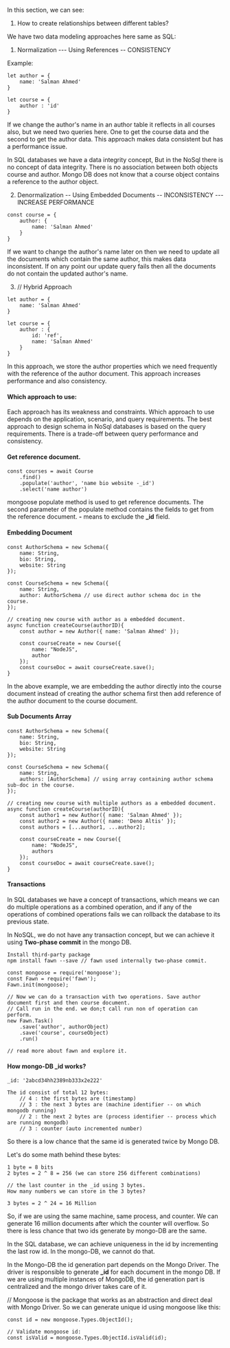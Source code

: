 In this section, we can see:

1) How to create relationships between different tables?

We have two data modeling approaches here same as SQL:

1) Normalization --- Using References -- CONSISTENCY

Example:
```
let author = {
    name: 'Salman Ahmed'
}

let course = {
    author : 'id'
}
```
If we change the author's name in an author table it reflects in all courses also, but we need two queries here. One to get the course data and the second to get the author data. This approach makes data consistent but has a performance issue.

In SQL databases we have a data integrity concept, But in the NoSql there is no concept of data integrity.
There is no association between both objects course and author.
Mongo DB does not know that a course object contains a reference to the author object.

2) Denormalization -- Using Embedded Documents -- INCONSISTENCY --- INCREASE PERFORMANCE
```
const course = {
    author: {
        name: 'Salman Ahmed'
    }
}
```
If we want to change the author's name later on then we need to update all the documents which contain the same author, this makes data inconsistent. If on any point our update query fails then all the documents do not contain the updated author's name.


3) // Hybrid Approach
```
let author = {
    name: 'Salman Ahmed'
}

let course = {
    author : {
        id: 'ref',
        name: 'Salman Ahmed'
    }
}
```
In this approach, we store the author properties which we need frequently with the reference of the author document. This approach increases performance and also consistency.

#### Which approach to use:
Each approach has its weakness and constraints.
Which approach to use depends on the application, scenario, and query requirements. 
The best approach to design schema in NoSql databases is based on the query requirements.
There is a trade-off between query performance and consistency.

#### Get reference document.

```
const courses = await Course
    .find()
    .populate('author', 'name bio website -_id')
    .select('name author')
```
mongoose populate method is used to get reference documents. The second parameter of the populate method contains the fields to get from the reference document. **-** means to exclude the **_id** field.

#### Embedding Document

```
const AuthorSchema = new Schema({
    name: String,
    bio: String,
    website: String
});

const CourseSchema = new Schema({
    name: String,
    author: AuthorSchema // use direct author schema doc in the course.
});

// creating new course with author as a embedded document.
async function createCourse(authorID){
    const author = new Author({ name: 'Salman Ahmed' });

    const courseCreate = new Course({
        name: "NodeJS",
        author
    });
    const courseDoc = await courseCreate.save();
}
```
In the above example, we are embedding the author directly into the course document instead of creating the author schema first then add reference of the author document to the course document.

#### Sub Documents Array

```
const AuthorSchema = new Schema({
    name: String,
    bio: String,
    website: String
});

const CourseSchema = new Schema({
    name: String,
    authors: [AuthorSchema] // using array containing author schema sub-doc in the course.
});

// creating new course with multiple authors as a embedded document.
async function createCourse(authorID){
    const author1 = new Author({ name: 'Salman Ahmed' });
    const author2 = new Author({ name: 'Deno Altis' });
    const authors = [...author1, ...author2];

    const courseCreate = new Course({
        name: "NodeJS",
        authors
    });
    const courseDoc = await courseCreate.save();
}
```

#### Transactions
In SQL databases we have a concept of transactions, which means we can do multiple operations as a combined operation, and if any of the operations of combined operations fails we can rollback the database to its previous state.

In NoSQL, we do not have any transaction concept, but we can achieve it using **Two-phase commit** in the mongo DB.

```
Install third-party package 
npm install fawn --save // fawn used internally two-phase commit.

const mongoose = require('mongoose');
const Fawn = require('fawn');
Fawn.init(mongoose);

// Now we can do a transaction with two operations. Save author document first and then course document.
// Call run in the end. we don;t call run non of operation can perform.
new Fawn.Task()
    .save('author', authorObject)
    .save('course', courseObject)
    .run()

// read more about fawn and explore it.
```

#### How mongo-DB _id works?

```
_id: '2abcd34hh2389nb333x2e222'

The id consist of total 12 bytes:
    // 4 : the first bytes are (timestamp)
    // 3 : the next 3 bytes are (machine identifier -- on which mongodb running)
    // 2 : the next 2 bytes are (process identifier -- process which are running mongodb)
    // 3 : counter (auto incremented number)
```
So there is a low chance that the same id is generated twice by Mongo DB.

Let's do some math behind these bytes:
```
1 byte = 8 bits
2 bytes = 2 ^ 8 = 256 (we can store 256 different combinations)

// the last counter in the _id using 3 bytes. 
How many numbers we can store in the 3 bytes?

3 bytes = 2 ^ 24 = 16 Million
```

So, if we are using the same machine, same process, and counter. We can generate 16 million documents after which the counter will overflow.
So there is less chance that two ids generate by mongo-DB are the same.

In the SQL database, we can achieve uniqueness in the id by incrementing the last row id.
In the mongo-DB, we cannot do that.

In the Mongo-DB the id generation part depends on the Mongo Driver. The driver is responsible to generate **_id** for each document in the mongo DB.
If we are using multiple instances of MongoDB, the id generation part is centralized and the mongo driver takes care of it.

// Mongoose is the package that works as an abstraction and direct deal with Mongo Driver.
So we can generate unique id using mongoose like this:

```
const id = new mongoose.Types.ObjectId();

// Validate mongoose id:
const isValid = mongoose.Types.ObjectId.isValid(id);
```

